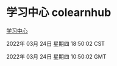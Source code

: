 # 学习中心 colearnhub
[学习中心](http://59.174.26.31:56308/colearnhub/)

2022年 03月 24日 星期四 18:50:02 CST

2022年 03月 24日 星期四 10:50:02 GMT
